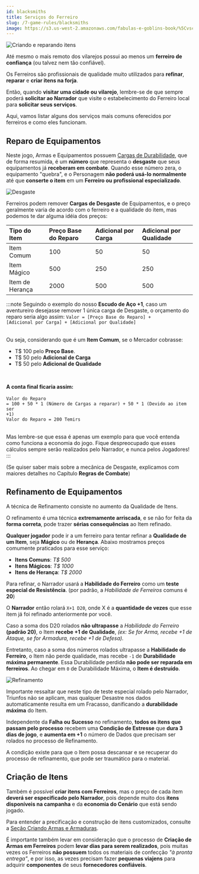 ```yaml
---
id: blacksmiths
title: Serviços do Ferreiro
slug: /7-game-rules/blacksmiths
image: https://s3.us-west-2.amazonaws.com/fabulas-e-goblins-book/%5Cvscode%5C0e89efdb-69a9-4b93-8699-98111c3c1150.jpg
---
```


![Criando e reparando itens](https://s3.us-west-2.amazonaws.com/fabulas-e-goblins-book/%5Cvscode%5C0e89efdb-69a9-4b93-8699-98111c3c1150.jpg)

Até mesmo o mais remoto dos vilarejos possui ao menos um **ferreiro de confiança** (ou talvez nem tão confiável).

Os Ferreiros são profissionais de qualidade muito utilizados para **refinar**, **reparar** e **criar itens na forja**.

Então, quando **visitar uma cidade ou vilarejo**, lembre-se de que sempre poderá **solicitar ao Narrador** que visite o estabelecimento do Ferreiro local para **solicitar seus serviços**.

Aqui, vamos listar alguns dos serviços mais comuns oferecidos por ferreiros e como eles funcionam.

## Reparo de Equipamentos

Neste jogo, Armas e Equipamentos possuem [Cargas de Durabilidade](/docs/9-combat-rules/durability), que de forma resumida, é um **número** que representa o **desgaste** que seus equipamentos já **receberam em combate**. Quando esse número zera, o equipamento "quebra", e o Personagem **não poderá usá-lo normalmente** até que **conserte o item** em um **Ferreiro ou profissional especializado**.

![Desgaste](https://s3.us-west-2.amazonaws.com/fabulas-e-goblins-book/%5Cvscode%5C2be3b19b-cca2-4e08-9012-b31d7164eaaa.jpg)

Ferreiros podem remover **Cargas de Desgaste** de Equipamentos, e o preço geralmente varia de acordo com o ferreiro e a qualidade do item, mas podemos te dar alguma idéia dos preços:

| Tipo do Item    | Preço Base do Reparo | Adicional por Carga | Adicional por Qualidade |
|:----------------|:---------------------|:--------------------|:------------------------|
| Item Comum      | 100                  | 50                  | 50                      |
| Item Mágico     | 500                  | 250                 | 250                     |
| Item de Herança | 2000                 | 500                 | 500                     |

:::note
Seguindo o exemplo do nosso <b>Escudo de Aço +1</b>, caso um aventureiro desejasse remover 1 única carga de Desgaste, o orçamento do reparo seria algo assim:
<code>Valor = [Preço Base do Reparo] + [Adicional por Carga] + [Adicional por Qualidade]</code>
<br/><br/>

Ou seja, considerando que é um <b>Item Comum</b>, se o Mercador cobrasse:

<ul>
  <li>T$ 100 pelo <b>Preço Base</b>.</li>
  <li>T$ 50 pelo <b>Adicional de Carga</b></li>
  <li>T$ 50 pelo <b>Adicional de Qualidade</b></li>
</ul>
<br/>

<b>A conta final ficaria assim:</b>
<br/><br/>
<code>Valor do Reparo = 100 + 50 * 1 (Número de Cargas a reparar) + 50 * 1 (Devido ao item ser +1)</code>
<br/>
<code>Valor do Reparo = 200 Temirs</code>
<br/><br/>

Mas lembre-se que essa é apenas um exemplo para que você entenda como funciona a economia do jogo. Fique despreocupado que esses cálculos sempre serão realizados pelo Narrador, e nunca pelos Jogadores!
:::

(Se quiser saber mais sobre a mecânica de Desgaste, explicamos com maiores detalhes no Capítulo **Regras de Combate**)

## Refinamento de Equipamentos

A técnica de Refinamento consiste no aumento da Qualidade de Itens.

O refinamento é uma técnica **extremamente arriscada**, e se não for feita da **forma correta**, pode trazer **sérias consequências** ao Item refinado.

**Qualquer jogador** pode ir a um ferreiro para tentar refinar a **Qualidade de um Item**, seja **Mágico** ou de **Herança**. Abaixo mostramos preços comumente praticados para esse serviço:

- **Itens Comuns**: *T$ 500*
- **Itens Mágicos**: *T$ 1000*
- **Itens de Herança**: *T$ 2000*

Para refinar, o Narrador usará a **Habilidade do Ferreiro** como um **teste especial de Resistência**. (por padrão, a *Habilidade de Ferreiros* comuns é **20**)

O **Narrador** então rolará <code>X+1 D20</code>, onde X é a **quantidade de vezes** que esse item já foi refinado anteriormente por você.

Caso a soma dos D20 rolados **não ultrapasse** a *Habilidade do Ferreiro* **(padrão 20)**, o Item **recebe +1 de Qualidade**, *(ex: Se for Arma, recebe +1 de Ataque, se for Armadura, recebe +1 de Defesa).*

Entretanto, caso a soma dos números rolados ultrapasse a **Habilidade do Ferreiro**, o Item não perde qualidade, mas recebe `-1` de **Durabilidade máxima permanente**. Essa Durabilidade perdida **não pode ser reparada em ferreiros**. Ao chegar em `0` de Durabilidade Máxima, o **Item é destruído**.

![Refinamento](https://s3.us-west-2.amazonaws.com/fabulas-e-goblins-book/%5Cvscode%5C470982cd-217c-4ab1-9c47-99239cbdcf03.jpg)

Importante ressaltar que neste tipo de teste especial rolado pelo Narrador, Triunfos não se aplicam, mas qualquer Desastre nos dados automaticamente resulta em um Fracasso, danificando a **durabilidade máxima** do Item.

Independente da **Falha ou Sucesso** no refinamento, **todos os itens que passam pelo processo** recebem uma **Condição de Estresse** que **dura 3 dias de jogo**, e **aumenta em +1** o número de Dados que precisam ser rolados no processo de Refinamento.

A condição existe para que o Item possa descansar e se recuperar do processo de refinamento, que pode ser traumático para o material.

## Criação de Itens

Também é possível **criar itens com Ferreiros**, mas o preço de cada item **deverá ser especificado pelo Narrador**, pois depende muito dos **itens disponíveis na campanha** e da **economia do Cenário** que está sendo jogado.

Para entender a precificação e construção de itens customizados, consulte a [Seção Criando Armas e Armaduras](/docs/10-the-guide/create-custom-equipments).

É importante também levar em consideração que o processo de **Criação de Armas em Ferreiros** podem **levar dias para serem realizados**, pois muitas vezes os Ferreiros **não possuem** todos os materiais de confecção *"à pronta entrega"*, e por isso, as vezes precisam fazer **pequenas viajens** para adquirir **componentes** de seus **fornecedores confiáveis**.
